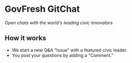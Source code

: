 GovFresh GitChat
=======

*Open chats with the world's leading civic innovators*

## How it works

- We start a new Q&A "Issue" with a featured civic leader.
- You post your questions by adding a "Comment."
